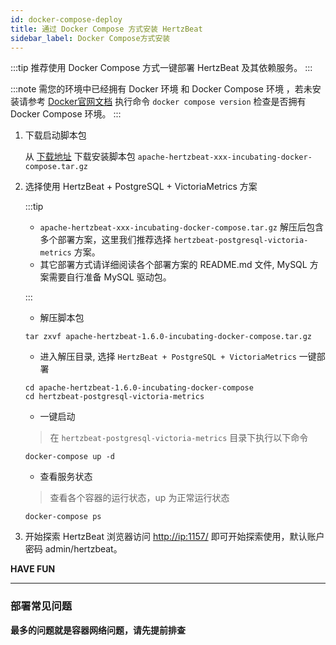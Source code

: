```yaml
---
id: docker-compose-deploy
title: 通过 Docker Compose 方式安装 HertzBeat
sidebar_label: Docker Compose方式安装
---
```


:::tip
推荐使用 Docker Compose 方式一键部署 HertzBeat 及其依赖服务。
:::

:::note
需您的环境中已经拥有 Docker 环境 和 Docker Compose 环境 ，若未安装请参考 [Docker官网文档](https://docs.docker.com/compose/install/)
执行命令 `docker compose version` 检查是否拥有 Docker Compose 环境。
:::

1. 下载启动脚本包

   从 [下载地址](https://github.com/apache/hertzbeat/releases/download/v1.6.0/apache-hertzbeat-1.6.0-incubating-docker-compose.tar.gz) 下载安装脚本包 `apache-hertzbeat-xxx-incubating-docker-compose.tar.gz`

2. 选择使用 HertzBeat + PostgreSQL + VictoriaMetrics 方案

   :::tip

   - `apache-hertzbeat-xxx-incubating-docker-compose.tar.gz` 解压后包含多个部署方案，这里我们推荐选择 `hertzbeat-postgresql-victoria-metrics` 方案。
   - 其它部署方式请详细阅读各个部署方案的 README.md 文件, MySQL 方案需要自行准备 MySQL 驱动包。

   :::

   - 解压脚本包

   ```shell
   tar zxvf apache-hertzbeat-1.6.0-incubating-docker-compose.tar.gz
   ```

   - 进入解压目录, 选择 `HertzBeat + PostgreSQL + VictoriaMetrics` 一键部署

   ```shell
   cd apache-hertzbeat-1.6.0-incubating-docker-compose    
   cd hertzbeat-postgresql-victoria-metrics
   ```

   - 一键启动

   > 在 `hertzbeat-postgresql-victoria-metrics` 目录下执行以下命令

   ```shell
   docker-compose up -d
   ```

   - 查看服务状态

   > 查看各个容器的运行状态，up 为正常运行状态

   ```shell
   docker-compose ps
   ```

3. 开始探索 HertzBeat
   浏览器访问 <http://ip:1157/> 即可开始探索使用，默认账户密码 admin/hertzbeat。

**HAVE FUN**

----

### 部署常见问题

**最多的问题就是容器网络问题，请先提前排查**
